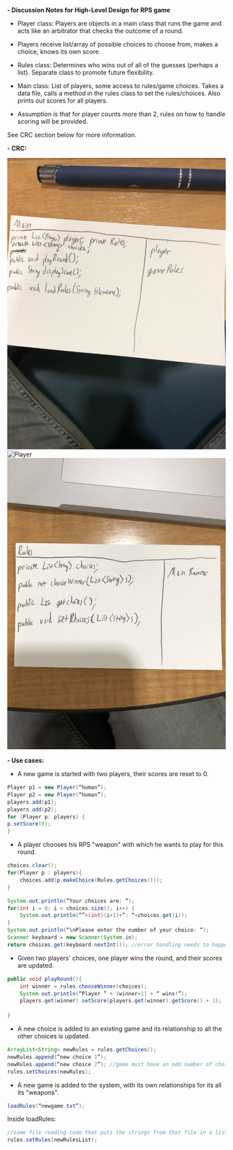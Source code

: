 **- Discussion Notes for High-Level Design for RPS game**

* Player class: Players are objects in a main class that runs the game and acts like an arbitrator that checks the outcome of a round.

* Players receive list/array of possible choices to choose from, makes a choice, knows its own score.

* Rules class: Determines who wins out of all of the guesses (perhaps a list). Separate class to promote future flexibility.

* Main class: List of players, some access to rules/game choices. Takes a data file, calls a method in the rules class to set the rules/choices. Also prints out scores for all players.

* Assumption is that for player counts more than 2, rules on how to handle scoring will be provided.

See CRC section below for more information.

**- CRC:**

![Main Class](main.jpg)
![Player](player.jpg)
![Rules](rules.jpg)

**- Use cases:** 
* A new game is started with two players, their scores are reset to 0.
```java
Player p1 = new Player(“human”);
Player p2 = new Player(“human”);
players.add(p1);
players.add(p2);
for (Player p: players) {
p.setScore(0);
}
```
* A player chooses his RPS "weapon" with which he wants to play for this round.
```java
choices.clear();
for(Player p : players){
	choices.add(p.makeChoice(Rules.getChoices()));
}
```
```java
System.out.println(“Your choices are: “);
for(int i = 0; i < choices.size(); i++) {
	System.out.println(“”+(int)(i+1)+”: “+choices.get(i));
}
System.out.println(“\nPlease enter the number of your choice: “);
Scanner keyboard = new Scanner(System.in);
return choices.get(keyboard.nextInt()); //error handling needs to happen, but this is the idea

```


* Given two players' choices, one player wins the round, and their scores are updated.
```java
public void playRound(){
	int winner = rules.chooseWinner(choices);
	System.out.println(“Player ” + (winner+1) + “ wins!”);
	players.get(winner).setScore(players.get(winner).getScore() + 1);

}
```

* A new choice is added to an existing game and its relationship to all the other choices is updated.
```java
ArrayList<String> newRules = rules.getChoices();
newRules.append(“new choice 1”);
newRules.append(“new choice 2”); //game must have an odd number of choices
rules.setChoices(newRules);
```

* A new game is added to the system, with its own relationships for its all its "weapons".
```java
loadRules(“newgame.txt”);
```

Inside loadRules:
```java
//some file reading code that puts the strings from that file in a list//
rules.setRules(newRulesList);
```
